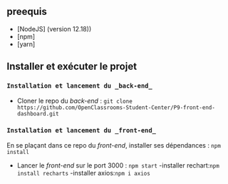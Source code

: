 ## preequis

- [NodeJS] (version 12.18))
- [npm]
- [yarn]

## Installer et exécuter le projet

### `Installation et lancement du _back-end_`

- Cloner le repo du _back-end_ : `git clone https://github.com/OpenClassrooms-Student-Center/P9-front-end-dashboard.git`

### `Installation et lancement du _front-end_`

En se plaçant dans ce repo du _front-end_, installer ses dépendances : `npm install`

- Lancer le _front-end_ sur le port 3000 : `npm start`
  -installer rechart:`npm install recharts`
  -installer axios:`npm i axios`
